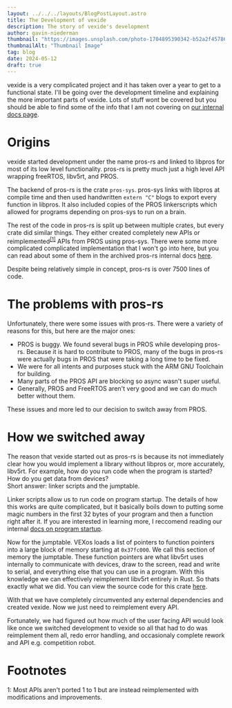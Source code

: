 ```yaml
---
layout: ../../../layouts/BlogPostLayout.astro
title: The Development of vexide
description: The story of vexide's development
author: gavin-niederman
thumbnail: "https://images.unsplash.com/photo-1704895390342-b52a2f45786c?q=80&w=1932&auto=format&fit=crop&ixlib=rb-4.0.3&ixid=M3wxMjA3fDB8MHxwaG90by1wYWdlfHx8fGVufDB8fHx8fA%3D%3D"
thumbnailAlt: "Thumbnail Image"
tag: blog
date: 2024-05-12
draft: true
---
```


vexide is a very complicated project and it has taken over a year to get to a functional state.
I'll be going over the development timeline and explaining the more important parts of vexide.
Lots of stuff wont be covered but you should be able to find some of the info that I am not covering on [our internal docs page](https://internals.pros.rs). 

# Origins

vexide started development under the name pros-rs and linked to libpros for most of its low level functionality.
pros-rs is pretty much just a high level API wrapping freeRTOS, libv5rt, and PROS.

The backend of pros-rs is the crate ``pros-sys``. pros-sys links with libpros at compile time and then used handwritten ``extern "C"`` blogs to export every function in libpros.
It also included copies of the PROS linkerscripts which allowed for programs depending on pros-sys to run on a brain.

The rest of the code in pros-rs is split up between multiple crates, but every crate did similar things.
They either created completely new APIs or reimplemented<sup>[[1]](#myfootnote1)</sup> APIs from PROS using pros-sys.
There were some more complicated complicated implementation that I won't go into here, but you can read about some of them in the archived pros-rs internal docs [here](https://internals.pros.rs/pros-rs/).

Despite being relatively simple in concept, pros-rs is over 7500 lines of code.

# The problems with pros-rs

Unfortunately, there were some issues with pros-rs.
There were a variety of reasons for this, but here are the major ones:
- PROS is buggy. We found several bugs in PROS while developing pros-rs.
Because it is hard to contribute to PROS, many of the bugs in pros-rs were actually bugs in PROS that were taking a long time to be fixed.
- We were for all intents and purposes stuck with the ARM GNU Toolchain for building.
- Many parts of the PROS API are blocking so async wasn't super useful.
- Generally, PROS and FreeRTOS aren't very good and we can do much better without them.

These issues and more led to our decision to switch away from PROS.

# How we switched away

The reason that vexide started out as pros-rs is because its not immediately clear how you would implement a library without libpros or, more accurately, libv5rt.
For example, how do you run code when the program is started? How do you get data from devices? <br />
Short answer: linker scripts and the jumptable.

Linker scripts allow us to run code on program startup.
The details of how this works are quite complicated, but it basically boils down to putting some magic numbers in the first 32 bytes of your program and then a function right after it.
If you are interested in learning more, I reccomend reading our internal [docs on program startup](https://internals.pros.rs/technical/startup).

Now for the jumptable.
VEXos loads a list of pointers to function pointers into a large block of memory starting at ``0x37fc000``.
We call this section of memory the jumptable.
These function pointers are what libv5rt uses internally to communicate with devices, draw to the screen, read and write to serial, and everything else that you can use in a program.
With this knowledge we can effectively reimplement libv5rt entirely in Rust.
So thats exactly what we did. You can view the source code for this crate [here](https://github.com/vexide/vex-sdk).

With that we have completely circumvented any external dependencies and created vexide.
Now we just need to reimplement every API.

Fortunately, we had figured out how much of the user facing API would look like once we switched development to vexide so all that had to do was reimplement them all, redo error handling, and occasionaly complete rework and API e.g. competition robot.

# Footnotes

<a name="myfootnote1">1</a>: Most APIs aren't ported 1 to 1 but are instead reimplemented with modifications and improvements.
